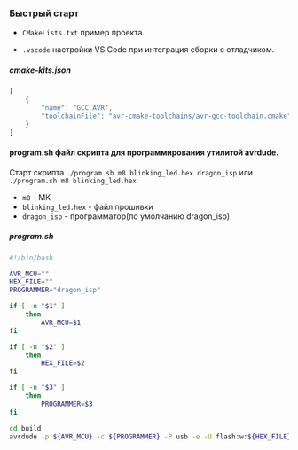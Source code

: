 ### Быстрый старт

* `CMakeLists.txt`  пример проекта.

* `.vscode` настройки VS Code при интеграция сборки с отладчиком.
##### cmake-kits.json
```javascript
[
    {
        "name": "GCC AVR",
        "toolchainFile": "avr-cmake-toolchains/avr-gcc-toolchain.cmake"
    }
]
```

#### program.sh файл скрипта для программирования утилитой avrdude.
Старт скрипта `./program.sh m8 blinking_led.hex dragon_isp` или `./program.sh m8 blinking_led.hex`
* `m8` - МК
* `blinking_led.hex` - файл прошивки
* `dragon_isp` - программатор(по умолчанию dragon_isp)

##### program.sh
```sh
#!/bin/bash

AVR_MCU=""
HEX_FILE=""
PROGRAMMER="dragon_isp"

if [ -n "$1" ]
    then
        AVR_MCU=$1
fi

if [ -n "$2" ]
    then
        HEX_FILE=$2
fi

if [ -n "$3" ]
    then
        PROGRAMMER=$3
fi

cd build
avrdude -p ${AVR_MCU} -c ${PROGRAMMER} -P usb -e -U flash:w:${HEX_FILE}
```
